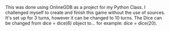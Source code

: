 This was done using OnlineGDB as a project for my Python Class.
I challenged myself to create and finish this game without the use of sources.
It's set up for 3 turns, however it can be changed to 10 turns. 
The Dice can be changed from dice = dice(6) object to... for example: dice = dice(20).

